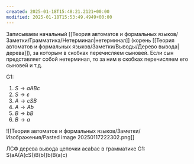 ```yaml
---
created: 2025-01-18T15:48:21.2121+00:00
modified: 2025-01-18T15:53:49.4949+00:00
---
```

Записываем начальный [[Теория автоматов и формальных языков/Заметки/Грамматика/Нетерминал|нетерминал]] (корень [[Теория автоматов и формальных языков/Заметки/Выводы/Дерево вывода|дерева]]), за которым в скобках перечисляем сыновей. Если сын представляет собой нетерминал, то за ним в скобках перечисляем его сыновей и т.д.

G1:
1. $S → aABc$ 
2. $S → \varepsilon$
3. $A → cSB$ 
4. $A → Ab$
5. $B → bB$ 
6. $B → a$

![[Теория автоматов и формальных языков/Заметки/Изображения/Pasted image 20250117222302.png]]

ЛСФ дерева вывода цепочки acabac в грамматике G1:
S(aA(A(cS()B(b))b)B(a)c)